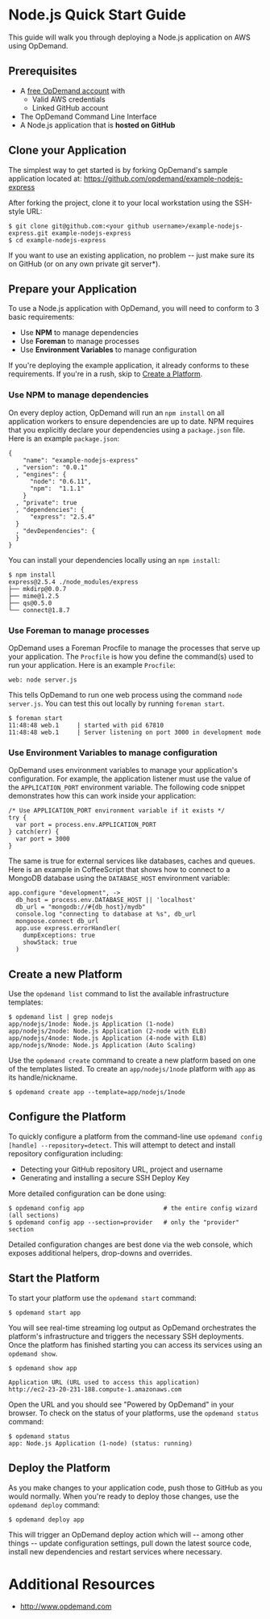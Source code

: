 Node.js Quick Start Guide
=========================

This guide will walk you through deploying a Node.js application on AWS using OpDemand.

Prerequisites
--------------
* A [free OpDemand account](https://app.opdemand.com/signup) with
  * Valid AWS credentials
  * Linked GitHub account
* The OpDemand Command Line Interface
* A Node.js application that is **hosted on GitHub**

Clone your Application
----------------------
The simplest way to get started is by forking OpDemand's sample application located at:
<https://github.com/opdemand/example-nodejs-express>

After forking the project, clone it to your local workstation using the SSH-style URL:

    $ git clone git@github.com:<your github username>/example-nodejs-express.git example-nodejs-express
    $ cd example-nodejs-express

If you want to use an existing application, no problem -- just make sure
its on GitHub (or on any own private git server*).

Prepare your Application
------------------------
To use a Node.js application with OpDemand, you will need to conform to 3 basic requirements:

 * Use **NPM** to manage dependencies
 * Use **Foreman** to manage processes
 * Use **Environment Variables** to manage configuration

If you're deploying the example application, it already conforms to these requirements.  If you're in a rush, skip to [Create a Platform](#create).

### Use NPM to manage dependencies

On every deploy action, OpDemand will run an `npm install` on all application workers to ensure dependencies are up to date.  NPM requires that you explicitly declare your dependencies using a `package.json` file.  Here is an example `package.json`:

	{
    	"name": "example-nodejs-express"
	  , "version": "0.0.1"
	  , "engines": {
	      "node": "0.6.11",
	      "npm":  "1.1.1"
	    }
	  , "private": true
	  , "dependencies": {
	      "express": "2.5.4"
	  }
	  , "devDependencies": {
	  }
	}

You can install your dependencies locally using an `npm install`:

	$ npm install
	express@2.5.4 ./node_modules/express 
	├── mkdirp@0.0.7
	├── mime@1.2.5
	├── qs@0.5.0
	└── connect@1.8.7

### Use Foreman to manage processes

OpDemand uses a Foreman Procfile to manage the processes that serve up your application.  The `Procfile` is how you define the command(s) used to run your application.  Here is an example `Procfile`:

	web: node server.js

This tells OpDemand to run one web process using the command `node server.js`.  You can test this out locally by running `foreman start`.

	$ foreman start
	11:48:48 web.1     | started with pid 67810
	11:48:48 web.1     | Server listening on port 3000 in development mode

### Use Environment Variables to manage configuration

OpDemand uses environment variables to manage your application's configuration.  For example, the application listener must use the value of the `APPLICATION_PORT` environment variable.  The following code snippet demonstrates how this can work inside your application:

	/* Use APPLICATION_PORT environment variable if it exists */
	try {
	  var port = process.env.APPLICATION_PORT
	} catch(err) {
	  var port = 3000
	}

The same is true for external services like databases, caches and queues.  Here is an example in CoffeeScript that shows how to connect to a MongoDB database using the `DATABASE_HOST` environment variable:

	app.configure "development", ->
	  db_host = process.env.DATABASE_HOST || 'localhost'
	  db_url = "mongodb://#{db_host}/mydb"
	  console.log "connecting to database at %s", db_url
	  mongoose.connect db_url
	  app.use express.errorHandler(
	    dumpExceptions: true
	    showStack: true
	  )

Create a new Platform <a id="create"></a>
---------------------
Use the `opdemand list` command to list the available infrastructure templates:

	$ opdemand list | grep nodejs
	app/nodejs/1node: Node.js Application (1-node)
	app/nodejs/2node: Node.js Application (2-node with ELB)
	app/nodejs/4node: Node.js Application (4-node with ELB)
	app/nodejs/Nnode: Node.js Application (Auto Scaling)

Use the `opdemand create` command to create a new platform based on one of the templates listed.  To create an `app/nodejs/1node` platform with `app` as its handle/nickname.

	$ opdemand create app --template=app/nodejs/1node

Configure the Platform
----------------------
To quickly configure a platform from the command-line use `opdemand config [handle] --repository=detect`.  This will attempt to detect and install repository configuration including:

* Detecting your GitHub repository URL, project and username
* Generating and installing a secure SSH Deploy Key

More detailed configuration can be done using:

	$ opdemand config app					   # the entire config wizard (all sections)
	$ opdemand config app --section=provider   # only the "provider" section

Detailed configuration changes are best done via the web console, which exposes additional helpers, drop-downs and overrides.

Start the Platform
------------------
To start your platform use the `opdemand start` command:

	$ opdemand start app
	
You will see real-time streaming log output as OpDemand orchestrates the platform's infrastructure and triggers the necessary SSH deployments.  Once the platform has finished starting you can access its services using an `opdemand show`.

    $ opdemand show app

	Application URL (URL used to access this application)
	http://ec2-23-20-231-188.compute-1.amazonaws.com

Open the URL and you should see "Powered by OpDemand" in your browser.  To check on the status of your platforms, use the `opdemand status` command:

	$ opdemand status
	app: Node.js Application (1-node) (status: running)

Deploy the Platform
----------------------
As you make changes to your application code, push those to GitHub as you would normally.  When you're ready to deploy those changes, use the `opdemand deploy` command:

	$ opdemand deploy app

This will trigger an OpDemand deploy action which will -- among other things -- update configuration settings, pull down the latest source code, install new dependencies and restart services where necessary.


Additional Resources
====================
* <http://www.opdemand.com>

